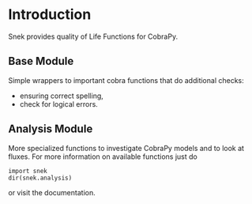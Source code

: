 # Introduction

Snek provides quality of Life Functions for CobraPy.


## Base Module

Simple wrappers to important cobra functions that do additional checks:
* ensuring correct spelling,
* check for logical errors.


## Analysis Module

More specialized functions to investigate CobraPy models and to look at fluxes. For more information on available functions just do

```
import snek
dir(snek.analysis)
```
or visit the documentation.
